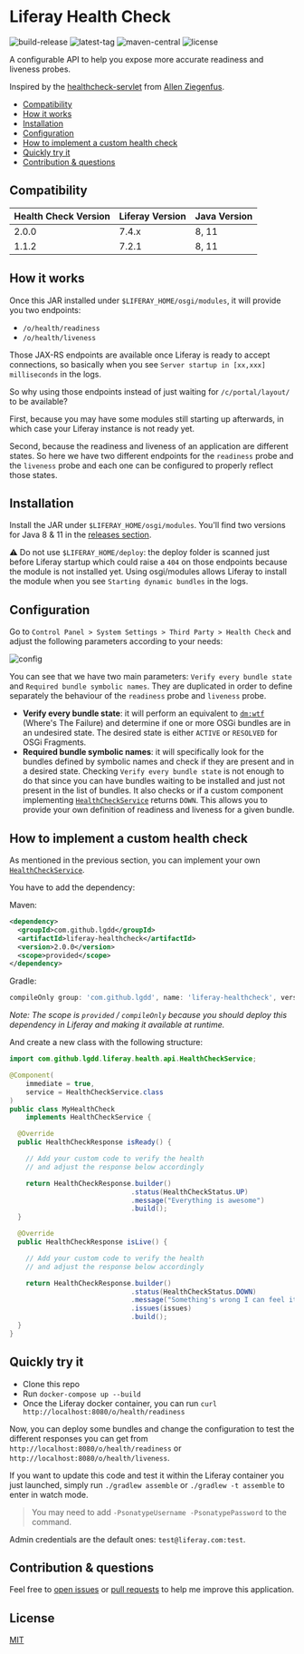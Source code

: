 # Liferay Health Check

![build-release](https://img.shields.io/github/workflow/status/lgdd/liferay-healthcheck/Release?style=flat-square)
![latest-tag](https://img.shields.io/github/v/tag/lgdd/liferay-healthcheck?style=flat-square)
![maven-central](https://img.shields.io/maven-central/v/com.github.lgdd/liferay-healthcheck?style=flat-square)
![license](https://img.shields.io/github/license/lgdd/liferay-healthcheck?style=flat-square)

A configurable API to help you expose more accurate readiness and liveness probes. 

Inspired by the [healthcheck-servlet](https://github.com/allen-ziegenfus/healthcheck-servlet) from [Allen Ziegenfus](https://github.com/allen-ziegenfus). 

- [Compatibility](#compatibility)
- [How it works](#how-it-works)
- [Installation](#installation)
- [Configuration](#configuration)
- [How to implement a custom health check](#how-to-implement-a-custom-health-check)
- [Quickly try it](#quickly-try-it)
- [Contribution & questions](#contribution--questions)

## Compatibility

| Health Check Version | Liferay Version | Java Version |
|----------------------|-----------------|--------------|
| 2.0.0                | 7.4.x           | 8, 11        |
| 1.1.2                | 7.2.1           | 8, 11        |

## How it works

Once this JAR installed under `$LIFERAY_HOME/osgi/modules`, it will provide you two endpoints:

- `/o/health/readiness`
- `/o/health/liveness`

Those JAX-RS endpoints are available once Liferay is ready to accept connections, so basically when you see `Server startup in [xx,xxx] milliseconds` in the logs.

So why using those endpoints instead of just waiting for `/c/portal/layout/` to be available?
 
First, because you may have some modules still starting up afterwards, in which case your Liferay instance is not ready yet.

Second, because the readiness and liveness of an application are different states.
So here we have two different endpoints for the `readiness` probe and the `liveness` probe and each one can be configured to properly reflect those states.

## Installation

Install the JAR under `$LIFERAY_HOME/osgi/modules`. You'll find two versions for Java 8 & 11 in the [releases section](https://github.com/lgdd/liferay-healthcheck/releases).

⚠️ Do not use `$LIFERAY_HOME/deploy`: the deploy folder is scanned just before Liferay startup which could raise a `404` on those endpoints because the module is not installed yet.
Using osgi/modules allows Liferay to install the module when you see `Starting dynamic bundles` in the logs.

## Configuration

Go to `Control Panel > System Settings > Third Party > Health Check` and adjust the following parameters according to your needs:

![config](docs/config-preview.jpg)

You can see that we have two main parameters: `Verify every bundle state` and `Required bundle symbolic names`.
They are duplicated in order to define separately the behaviour of the `readiness` probe and `liveness` probe.

- __Verify every bundle state__: it will perform an equivalent to [`dm:wtf`](https://github.com/apache/felix-dev/blob/master/dependencymanager/org.apache.felix.dependencymanager.shell/src/org/apache/felix/dm/shell/DMCommand.java#L551) (Where's The Failure) and determine if one or more OSGi bundles are in an undesired state.
The desired state is either `ACTIVE` or `RESOLVED` for OSGi Fragments.
- __Required bundle symbolic names__: it will specifically look for the bundles defined by symbolic names and check if they are present and in a desired state.
Checking `Verify every bundle state` is not enough to do that since you can have bundles waiting to be installed and just not present in the list of bundles.
It also checks or if a custom component implementing [`HealthCheckService`](https://github.com/lgdd/liferay-healthcheck/blob/master/src/main/java/com/github/lgdd/liferay/health/api/HealthCheckService.java) returns `DOWN`.
This allows you to provide your own definition of readiness and liveness for a given bundle. 

## How to implement a custom health check

As mentioned in the previous section, you can implement your own [`HealthCheckService`](https://github.com/lgdd/liferay-healthcheck/blob/master/src/main/java/com/github/lgdd/liferay/health/api/HealthCheckService.java).

You have to add the dependency:

Maven:
```xml
<dependency>
  <groupId>com.github.lgdd</groupId>
  <artifactId>liferay-healthcheck</artifactId>
  <version>2.0.0</version>
  <scope>provided</scope>
</dependency>
```

Gradle:
```groovy
compileOnly group: 'com.github.lgdd', name: 'liferay-healthcheck', version: '2.0.0'
```

*Note: The scope is `provided` / `compileOnly` because you should deploy this dependency in Liferay and making it available at runtime.*

And create a new class with the following structure:

```java
import com.github.lgdd.liferay.health.api.HealthCheckService;

@Component(
    immediate = true,
    service = HealthCheckService.class
)
public class MyHealthCheck
    implements HealthCheckService {

  @Override
  public HealthCheckResponse isReady() {

    // Add your custom code to verify the health
    // and adjust the response below accordingly

    return HealthCheckResponse.builder()
                              .status(HealthCheckStatus.UP)
                              .message("Everything is awesome")
                              .build();
  }

  @Override
  public HealthCheckResponse isLive() {

    // Add your custom code to verify the health
    // and adjust the response below accordingly

    return HealthCheckResponse.builder()
                              .status(HealthCheckStatus.DOWN)
                              .message("Something's wrong I can feel it")
                              .issues(issues)
                              .build();
  }
}
```

## Quickly try it

- Clone this repo
- Run `docker-compose up --build`
- Once the Liferay docker container, you can run `curl http://localhost:8080/o/health/readiness`

Now, you can deploy some bundles and change the configuration to test the different responses you can get from `http://localhost:8080/o/health/readiness` or `http://localhost:8080/o/health/liveness`.

If you want to update this code and test it within the Liferay container you just launched, simply run `./gradlew assemble` or `./gradlew -t assemble` to enter in watch mode.
> You may need to add `-PsonatypeUsername -PsonatypePassword` to the command.

Admin credentials are the default ones: `test@liferay.com:test`. 

## Contribution & questions

Feel free to [open issues](https://github.com/lgdd/liferay-healthcheck/issues/new) or [pull requests](https://github.com/lgdd/liferay-healthcheck/compare) to help me improve this application.

## License

[MIT](LICENSE)
